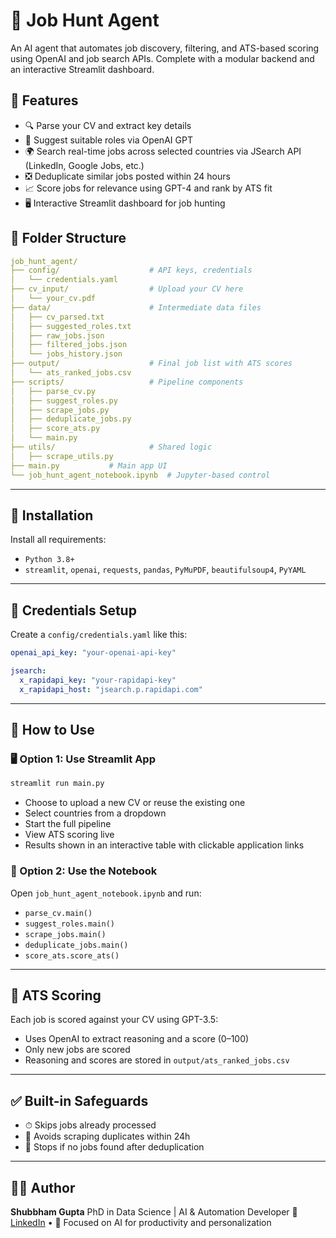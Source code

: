 # 📄 Job Hunt Agent

An AI agent that automates job discovery, filtering, and ATS-based scoring using OpenAI and job search APIs. Complete with a modular backend and an interactive Streamlit dashboard.

## 🚀 Features

- 🔍 Parse your CV and extract key details
- 🧠 Suggest suitable roles via OpenAI GPT
- 🌍 Search real-time jobs across selected countries via JSearch API (LinkedIn, Google Jobs, etc.)
- ❎ Deduplicate similar jobs posted within 24 hours
- 📈 Score jobs for relevance using GPT-4 and rank by ATS fit
- 🖥 Interactive Streamlit dashboard for job hunting

## 📁 Folder Structure

```yaml
job_hunt_agent/
├── config/                    # API keys, credentials
│   └── credentials.yaml
├── cv_input/                  # Upload your CV here
│   └── your_cv.pdf
├── data/                      # Intermediate data files
│   ├── cv_parsed.txt
│   ├── suggested_roles.txt
│   ├── raw_jobs.json
│   ├── filtered_jobs.json
│   └── jobs_history.json
├── output/                    # Final job list with ATS scores
│   └── ats_ranked_jobs.csv
├── scripts/                   # Pipeline components
│   ├── parse_cv.py
│   ├── suggest_roles.py
│   ├── scrape_jobs.py
│   ├── deduplicate_jobs.py
│   ├── score_ats.py
│   └── main.py
├── utils/                     # Shared logic
│   ├── scrape_utils.py
├── main.py           # Main app UI
└── job_hunt_agent_notebook.ipynb  # Jupyter-based control
```

---

## 🔧 Installation

Install all requirements:

* `Python 3.8+`
* `streamlit`, `openai`, `requests`, `pandas`, `PyMuPDF`, `beautifulsoup4`, `PyYAML`

---

## 🔐 Credentials Setup

Create a `config/credentials.yaml` like this:

```yaml
openai_api_key: "your-openai-api-key"

jsearch:
  x_rapidapi_key: "your-rapidapi-key"
  x_rapidapi_host: "jsearch.p.rapidapi.com"
```

---

## 🧪 How to Use

### 🖥 Option 1: Use Streamlit App

```bash
streamlit run main.py
```

* Choose to upload a new CV or reuse the existing one
* Select countries from a dropdown
* Start the full pipeline
* View ATS scoring live
* Results shown in an interactive table with clickable application links

### 📘 Option 2: Use the Notebook

Open `job_hunt_agent_notebook.ipynb` and run:

* `parse_cv.main()`
* `suggest_roles.main()`
* `scrape_jobs.main()`
* `deduplicate_jobs.main()`
* `score_ats.score_ats()`

---

## 🤖 ATS Scoring

Each job is scored against your CV using GPT-3.5:

* Uses OpenAI to extract reasoning and a score (0–100)
* Only new jobs are scored
* Reasoning and scores are stored in `output/ats_ranked_jobs.csv`

---

## ✅ Built-in Safeguards

* ⏱ Skips jobs already processed
* 🔁 Avoids scraping duplicates within 24h
* 🚫 Stops if no jobs found after deduplication

---

## 👨‍💻 Author

**Shubbham Gupta**
PhD in Data Science | AI & Automation Developer
🔗 [LinkedIn](https://linkedin.com/in/shubbhamgupta) • 🧠 Focused on AI for productivity and personalization
